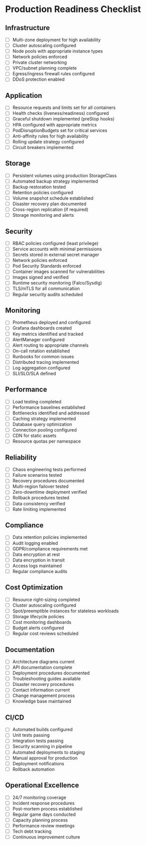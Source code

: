 # Production Readiness Checklist

## Infrastructure

- [ ] Multi-zone deployment for high availability
- [ ] Cluster autoscaling configured
- [ ] Node pools with appropriate instance types
- [ ] Network policies enforced
- [ ] Private cluster networking
- [ ] VPC/subnet planning complete
- [ ] Egress/ingress firewall rules configured
- [ ] DDoS protection enabled

## Application

- [ ] Resource requests and limits set for all containers
- [ ] Health checks (liveness/readiness) configured
- [ ] Graceful shutdown implemented (preStop hooks)
- [ ] HPA configured with appropriate metrics
- [ ] PodDisruptionBudgets set for critical services
- [ ] Anti-affinity rules for high availability
- [ ] Rolling update strategy configured
- [ ] Circuit breakers implemented

## Storage

- [ ] Persistent volumes using production StorageClass
- [ ] Automated backup strategy implemented
- [ ] Backup restoration tested
- [ ] Retention policies configured
- [ ] Volume snapshot schedule established
- [ ] Disaster recovery plan documented
- [ ] Cross-region replication (if required)
- [ ] Storage monitoring and alerts

## Security

- [ ] RBAC policies configured (least privilege)
- [ ] Service accounts with minimal permissions
- [ ] Secrets stored in external secret manager
- [ ] Network policies enforced
- [ ] Pod Security Standards enforced
- [ ] Container images scanned for vulnerabilities
- [ ] Images signed and verified
- [ ] Runtime security monitoring (Falco/Sysdig)
- [ ] TLS/mTLS for all communication
- [ ] Regular security audits scheduled

## Monitoring

- [ ] Prometheus deployed and configured
- [ ] Grafana dashboards created
- [ ] Key metrics identified and tracked
- [ ] AlertManager configured
- [ ] Alert routing to appropriate channels
- [ ] On-call rotation established
- [ ] Runbooks for common issues
- [ ] Distributed tracing implemented
- [ ] Log aggregation configured
- [ ] SLI/SLO/SLA defined

## Performance

- [ ] Load testing completed
- [ ] Performance baselines established
- [ ] Bottlenecks identified and addressed
- [ ] Caching strategy implemented
- [ ] Database query optimization
- [ ] Connection pooling configured
- [ ] CDN for static assets
- [ ] Resource quotas per namespace

## Reliability

- [ ] Chaos engineering tests performed
- [ ] Failure scenarios tested
- [ ] Recovery procedures documented
- [ ] Multi-region failover tested
- [ ] Zero-downtime deployment verified
- [ ] Rollback procedures tested
- [ ] Data consistency verified
- [ ] Rate limiting implemented

## Compliance

- [ ] Data retention policies implemented
- [ ] Audit logging enabled
- [ ] GDPR/compliance requirements met
- [ ] Data encryption at rest
- [ ] Data encryption in transit
- [ ] Access logs maintained
- [ ] Regular compliance audits

## Cost Optimization

- [ ] Resource right-sizing completed
- [ ] Cluster autoscaling configured
- [ ] Spot/preemptible instances for stateless workloads
- [ ] Storage lifecycle policies
- [ ] Cost monitoring dashboards
- [ ] Budget alerts configured
- [ ] Regular cost reviews scheduled

## Documentation

- [ ] Architecture diagrams current
- [ ] API documentation complete
- [ ] Deployment procedures documented
- [ ] Troubleshooting guides available
- [ ] Disaster recovery procedures
- [ ] Contact information current
- [ ] Change management process
- [ ] Knowledge base maintained

## CI/CD

- [ ] Automated builds configured
- [ ] Unit tests passing
- [ ] Integration tests passing
- [ ] Security scanning in pipeline
- [ ] Automated deployments to staging
- [ ] Manual approval for production
- [ ] Deployment notifications
- [ ] Rollback automation

## Operational Excellence

- [ ] 24/7 monitoring coverage
- [ ] Incident response procedures
- [ ] Post-mortem process established
- [ ] Regular game days conducted
- [ ] Capacity planning process
- [ ] Performance review meetings
- [ ] Tech debt tracking
- [ ] Continuous improvement culture
